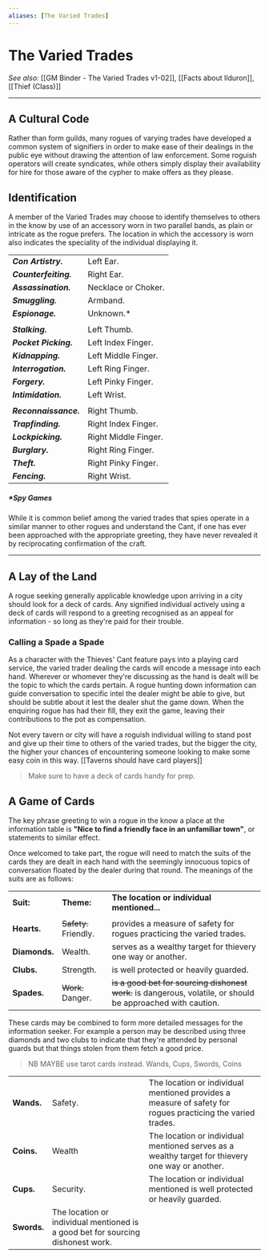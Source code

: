 ```yaml
---
aliases: [The Varied Trades]
---
```

# The Varied Trades
*See also:* [[GM Binder - The Varied Trades v1-02]], [[Facts about Ilduron]], [[Thief (Class)]]
___
## A Cultural Code
Rather than form guilds, many rogues of varying trades have developed a common system of signifiers in order to make ease of their dealings in the public eye without drawing the attention of law enforcement. Some roguish operators will create syndicates, while others simply display their availability for hire for those aware of the cypher to make offers as they please.

## Identification

A member of the Varied Trades may choose to identify themselves to others in the know by use of an accessory worn in two parallel bands, as plain or intricate as the rogue prefers. The location in which the accessory is worn also indicates the speciality of the individual displaying it.

|  |  | 
|:---|:---|
| ***Con Artistry.*** | Left Ear. |
| ***Counterfeiting.*** | Right Ear. |
| ***Assassination.*** | Necklace or Choker. |
| ***Smuggling.*** | Armband. |
| ***Espionage.*** | Unknown.* |
||
| ***Stalking.*** | Left Thumb. |
| ***Pocket Picking.*** | Left Index Finger.|
| ***Kidnapping.*** | Left Middle Finger.|
| ***Interrogation.*** | Left Ring Finger. |
| ***Forgery.*** | Left Pinky Finger. |
| ***Intimidation.*** | Left Wrist. |
|||
| ***Reconnaissance.*** | Right Thumb. |
| ***Trapfinding.*** | Right Index Finger. |
| ***Lockpicking.*** | Right Middle Finger. |
| ***Burglary.*** | Right Ring Finger.|
| ***Theft.*** | Right Pinky Finger. |
| ***Fencing.*** | Right Wrist. |

##### *Spy Games
While it is common belief among the varied trades that spies operate in a similar manner to other rogues and understand the Cant, if one has ever been approached with the appropriate greeting, they have never revealed it by reciprocating confirmation of the craft.

---
## A Lay of the Land
A rogue seeking generally applicable knowledge upon arriving in a city should look for a deck of cards. Any signified individual actively using a deck of cards will respond to a greeting recognised as an appeal for information - so long as they're paid for their trouble.

### Calling a Spade a Spade
As a character with the Thieves' Cant feature pays into a playing card service, the varied trader dealing the cards will encode a message into each hand. Wherever or whomever they're discussing as the hand is dealt will be the topic to which the cards pertain. A rogue hunting down information can guide conversation to specific intel the dealer might be
able to give, but should be subtle about it lest the dealer shut the game down. When the enquiring rogue has had their fill, they exit the game, leaving their contributions to the pot as compensation.

Not every tavern or city will have a roguish individual willing to stand post and give up their time to others of the varied trades, but the bigger the city, the higher your chances of encountering someone looking to make some easy coin in this way. [[Taverns should have card players]]

> Make sure to have a deck of cards handy for prep.

## A Game of Cards
The key phrase greeting to win a rogue in the know a place at the information table is **"Nice to find a friendly face in an unfamiliar town"**, or statements to similar effect.

Once welcomed to take part, the rogue will need to match the suits of the cards they are dealt in each hand with the seemingly innocuous topics of conversation floated by the dealer during that round. The meanings of the suits are as follows:

|  |  |  |
|:---|:---|:---|
| **Suit:** | **Theme:** | **The location or individual mentioned...** |
|  |  |  |
| **Hearts.** | ~~Safety.~~  Friendly. | provides a measure of safety for rogues practicing the varied trades. |
| **Diamonds.** | Wealth. | serves as a wealthy target for thievery one way or another. |
| **Clubs.** | Strength. | is well protected or heavily guarded. |
| **Spades.** | ~~Work.~~ Danger. | ~~is a good bet for sourcing dishonest work.~~ is dangerous, volatile, or should be approached with caution. |

These cards may be combined to form more detailed
messages for the information seeker. For example a person
may be described using three diamonds and two clubs to
indicate that they're attended by personal guards but that
things stolen from them fetch a good price.

> NB MAYBE use tarot cards instead. Wands, Cups, Swords, Coins

|  |  |  |
|:---|:---|:---|
| **Wands.** | Safety. | The location or individual mentioned provides a measure of safety for rogues practicing the varied trades. |
| **Coins.** | Wealth | The location or individual mentioned serves as a wealthy target for thievery one way or another. |
| **Cups.** | Security. | The location or individual mentioned is well protected or heavily guarded. |
| **Swords.** | The location or individual mentioned is a good bet for sourcing dishonest work. |
